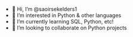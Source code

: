 - 👋 Hi, I’m @saoirsekelders1
- 👀 I’m interested in Python & other languages
- 🌱 I’m currently learning SQL, Python, etc!
- 💞️ I’m looking to collaborate on Python projects

<!---
saoirsekelders1/saoirsekelders1 is a ✨ special ✨ repository because its `README.md` (this file) appears on your GitHub profile.
You can click the Preview link to take a look at your changes.
--->
